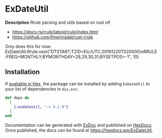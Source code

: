 # ExDateUtil

**Description**
Rrule parsing and utils based on rust nif

- https://docs.rs/rrule/latest/rrule/index.html
- https://github.com/fmeringdal/rust-rrule

Only does this for now: ExDateUtil.Rrule.next("DTSTART;TZID=Etc/UTC:20191220T020000\nRRULE:FREQ=MONTHLY;BYMONTHDAY=28,29,30,31;BYSETPOS=-1", 10)
## Installation

If [available in Hex](https://hex.pm/docs/publish), the package can be installed
by adding `ExDateUtil` to your list of dependencies in `mix.exs`:

```elixir
def deps do
  [
    {:exdateutil, "~> 0.1.0"}
  ]
end
```

Documentation can be generated with [ExDoc](https://github.com/elixir-lang/ex_doc)
and published on [HexDocs](https://hexdocs.pm). Once published, the docs can
be found at <https://hexdocs.pm/ExDateUtil>.


